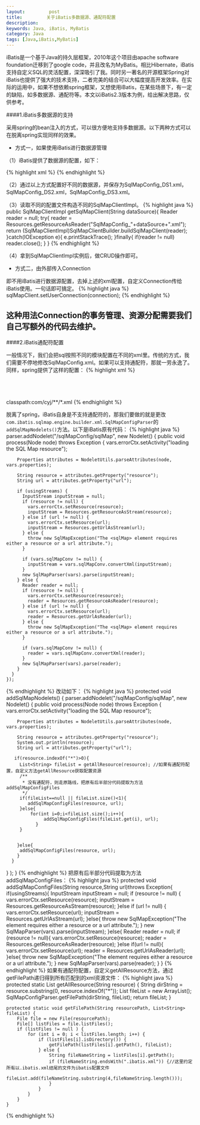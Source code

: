 ```yaml
---
layout:         post
title:         关于iBatis多数据源、通配符配置
description: 
keywords: Java, iBatis, MyBatis
category: Java
tags: [Java,iBatis,MyBatis]
---
```


iBatis是一个基于Java的持久层框架，2010年这个项目由apache software foundation迁移到了google code，并且改名为MyBatis。相比Hibernate，iBatis支持自定义SQL的灵活配置，深深吸引了我。同时另一著名的开源框架Spring对iBatis也提供了强大的技术支持，二者完美的结合可以大幅度提高开发效率。在实际的运用中，如果不想依赖spring框架，又想使用iBatis，在某些场景下，有一定的缺陷，如多数据源、通配符等。本文以iBatis2.3版本为例，给出解决思路，仅供参考。

<!-- more -->

####1.iBatis多数据源的支持

采用spring的bean注入的方式，可以很方便地支持多数据源。以下两种方式可以在脱离spring实现同样的效果。

* 方式一，如果使用iBatis进行数据源管理

（1）iBatis提供了数据源的配置，如下：

{% highlight xml %}
  <transactionManager type="JDBC"><!-- 定义了ibatis的事务管理器有3中（JDBC,JTA:容器提供的JTA服务,EXTERNAL:外部事务管理） -->
		<dataSource type="SIMPLE"><!-- type属性指定了数据源的链接类型，也有3种类型(SIMPLE:ibatis内置的dataSource实现,DBCP:基于Apache DBCP连接池组件实现的DataSource封装,JNDI:使用J2EE容器提供的DataSource实现) -->
			<property name="JDBC.Driver"
				value="oracle.jdbc.driver.OracleDriver" />
			<property name="JDBC.ConnectionURL"
				value="jdbc:oracle:thin:@host:port:sid" />
			<property name="JDBC.Username" value="usr" />
			<property name="JDBC.Password" value="pwd" />
			<property name="Pool.MaximumActiveConnections" value="10" />
			<property name="Pool.MaximumIdleConnections" value="5" />
			<property name="Pool.MaximumCheckoutTime" value="120000" />
			<property name="TimeToWait" value="500" />
		</dataSource>
	</transactionManager>
{% endhighlight %}

（2）通过以上方式配置好不同的数据源，并保存为SqlMapConfig_DS1.xml，SqlMapConfig_DS2.xml，SqlMapConfig_DS3.xml。

（3）读取不同的配置文件构造不同的SqlMapClientImpl。
{% highlight java %}
public SqlMapClientImpl getSqlMapClient(String dataSource){
 Reader reader = null;
  try{
    reader = Resources.getResourceAsReader("SqlMapConfig_"+dataSource+".xml");
    return (SqlMapClientImpl)SqlMapClientBuilder.buildSqlMapClient(reader);			
  }catch(IOException e){
    e.printStackTrace();
  }finally{
    if(reader != null)
      reader.close();
  }
}
{% endhighlight %}

（4）拿到SqlMapClientImpl实例后，做CRUD操作即可。

* 方式二，由外部传入Connection

即不用iBatis进行数据源配置，去掉上述的xml配置，自定义Connection传给iBatis使用。一句话即可搞定。
{% highlight java %}
sqlMapClient.setUserConnection(connection);
{% endhighlight %}

这种用法Connection的事务管理、资源分配需要我们自己写额外的代码去维护。
----------------------------

####2.iBatis通配符配置

一般情况下，我们会把sql按照不同的模块配置在不同的xml里。传统的方式，我们需要不停地修改SqlMapConfig.xml。如果可以支持通配符，那就一劳永逸了。同样，spring提供了这样的配置：
{% highlight xml %}
<bean id="sqlMapClient"  
    class="org.springframework.orm.ibatis.SqlMapClientFactoryBean">  
    <property name="dataSource">  
        <ref bean="datasource" />  
    </property>  
    <property name="configLocation" value="classpath:com/sqlmap/sqlmap-config.xml" >  
    </property> 
     <property name="mappingLocations">
        <value>classpath:com/cyj/**/*.xml</value>
    </property>
</bean> 
{% endhighlight %}

脱离了spring，iBatis自身是不支持通配符的，那我们要做的就是更改`com.ibatis.sqlmap.engine.builder.xml.SqlMapConfigParser`的`addSqlMapNodelets()`方法。以下是iBatis原有代码：
{% highlight java %}
parser.addNodelet("/sqlMapConfig/sqlMap", new Nodelet() {
      public void process(Node node) throws Exception {
        vars.errorCtx.setActivity("loading the SQL Map resource");

        Properties attributes = NodeletUtils.parseAttributes(node, vars.properties);

        String resource = attributes.getProperty("resource");
        String url = attributes.getProperty("url");

        if (usingStreams) {
          InputStream inputStream = null;
          if (resource != null) {
            vars.errorCtx.setResource(resource);
            inputStream = Resources.getResourceAsStream(resource);
          } else if (url != null) {
            vars.errorCtx.setResource(url);
            inputStream = Resources.getUrlAsStream(url);
          } else {
            throw new SqlMapException("The <sqlMap> element requires either a resource or a url attribute.");
          }

          if (vars.sqlMapConv != null) {
            inputStream = vars.sqlMapConv.convertXml(inputStream);
          }
          new SqlMapParser(vars).parse(inputStream);
        } else {
          Reader reader = null;
          if (resource != null) {
            vars.errorCtx.setResource(resource);
            reader = Resources.getResourceAsReader(resource);
          } else if (url != null) {
            vars.errorCtx.setResource(url);
            reader = Resources.getUrlAsReader(url);
          } else {
            throw new SqlMapException("The <sqlMap> element requires either a resource or a url attribute.");
          }

          if (vars.sqlMapConv != null) {
            reader = vars.sqlMapConv.convertXml(reader);
          }
          new SqlMapParser(vars).parse(reader);
        }
      }
    });
{% endhighlight %}
改动如下：
{% highlight java %}
 protected void addSqlMapNodelets() {
    parser.addNodelet("/sqlMapConfig/sqlMap", new Nodelet() {
      public void process(Node node) throws Exception {
        vars.errorCtx.setActivity("loading the SQL Map resource");

        Properties attributes = NodeletUtils.parseAttributes(node, vars.properties);

        String resource = attributes.getProperty("resource");
        System.out.println(resource);
        String url = attributes.getProperty("url");

       if(resource.indexOf("*")>0){   
  	     List<String> fileList = getAllResource(resource); //如果有通配符配置，自定义方法getAllResource获取配置资源
  	     /**
 	      * 没有通配符，则走原路线，把原有后半部分代码提取为方法addSqlMapConfigFiles
 	      */
 	     if(fileList==null || fileList.size()<1){
 	    	addSqlMapConfigFiles(resource, url);
 	     }else{
 	    	 for(int i=0;i<fileList.size();i++){   
 	    	      addSqlMapConfigFiles(fileList.get(i), url);   
 	    	   }   
 	     }
 	    
 	    
 	    }else{   
  	     addSqlMapConfigFiles(resource, url);
  	    }  
      }
   }
  );
  }
{% endhighlight %}
把原有后半部分代码提取为方法addSqlMapConfigFiles：
{% highlight java %}
   protected void addSqlMapConfigFiles(String resource,String url)throws Exception{
   if(usingStreams){
	   InputStream inputStream = null;
	   if (resource != null) {
		   vars.errorCtx.setResource(resource);
	       inputStream = Resources.getResourceAsStream(resource);
	   }else if (url != null) {
		   vars.errorCtx.setResource(url);
	       inputStream = Resources.getUrlAsStream(url);
	   }else{
	    throw new SqlMapException("The <sqlMap> element requires either a resource or a url attribute.");
	   }
	   new SqlMapParser(vars).parse(inputStream);
  }else{
	   Reader reader = null;
	   if (resource != null){
		   vars.errorCtx.setResource(resource);
	       reader = Resources.getResourceAsReader(resource);
	   }else if(url != null){
		   vars.errorCtx.setResource(url);
	       reader = Resources.getUrlAsReader(url);
	   }else{
	    throw new SqlMapException("The <sqlMap> element requires either a resource or a url attribute."); 
	   }
	   new SqlMapParser(vars).parse(reader);
  }
 }
{% endhighlight %}
如果有通配符配置，自定义getAllResource方法，通过getFilePath递归得到所有匹配到的xml资源文件：
{% highlight java %}
protected static List<String> getAllResource(String resource) {
		String dirString = resource.substring(0, resource.indexOf("*"));
		List<String> fileList = new ArrayList<String>();
		SqlMapConfigParser.getFilePath(dirString, fileList);
		return fileList;
	}

	protected static void getFilePath(String resourcePath, List<String> fileList) {
		File file = new File(resourcePath);
		File[] listFiles = file.listFiles();
		if (listFiles != null ) {
			for (int i = 0; i < listFiles.length; i++) {
				if (listFiles[i].isDirectory()) {
					getFilePath(listFiles[i].getPath(), fileList);
				} else {
					String fileNameString = listFiles[i].getPath();
					if (fileNameString.endsWith(".ibatis.xml")) {//这里约定所有以.ibatis.xml结尾的文件为ibatis配置文件
						fileList.add(fileNameString.substring(4,fileNameString.length()));
					}
				}
			}
		}
	}
{% endhighlight %}
